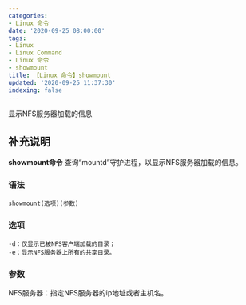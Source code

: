 ```yaml
---
categories:
- Linux 命令
date: '2020-09-25 08:00:00'
tags:
- Linux
- Linux Command
- Linux 命令
- showmount
title: 【Linux 命令】showmount
updated: '2020-09-25 11:37:30'
indexing: false
---
```


显示NFS服务器加载的信息

## 补充说明

**showmount命令** 查询“mountd”守护进程，以显示NFS服务器加载的信息。

###  语法

```shell
showmount(选项)(参数)
```

###  选项

```shell
-d：仅显示已被NFS客户端加载的目录；
-e：显示NFS服务器上所有的共享目录。
```

###  参数

NFS服务器：指定NFS服务器的ip地址或者主机名。


<!-- Linux命令行搜索引擎：https://jaywcjlove.github.io/linux-command/ -->